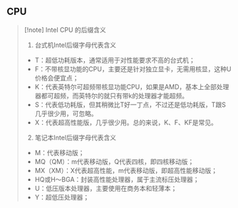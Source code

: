 ## CPU

>[!note] Intel CPU 的后缀含义
>1. 台式机Intel后缀字母代表含义
>	- T：超低功耗版本，通常适用于对性能要求不高的台式机；
>	- F：不带核显功能的CPU，主要还是针对独立显卡，无需用核显，这种U价格会便宜点；
>	- K：代表英特尔可超频带核显功能CPU，如果是AMD，基本上全部处理器都可超频，而英特尔的就只有带k的处理器才能超频。
>	- S：代表低功耗版，但其稍微比T好一丁点，不过还是低功耗版，T跟S几乎很少用，可忽略。
>	- X：代表超高性能版，几乎很少用。总的来说，K、F、KF是常见。
>	
>2. 笔记本Intel后缀字母代表含义
>	- M：代表移动版；
>	- MQ（QM）：m代表移动版，Q代表四核，即四核移动版；
>	- MX（XM）：X代表超高性能，m代表移动版，即超高性能移动版；
>	- HQ或H～BGA：封装高性能处理器，属于主流标压处理器；
>	- U：低压版本处理器，主要使用在商务本和轻薄本；
>	- Y：超低压处理器；

